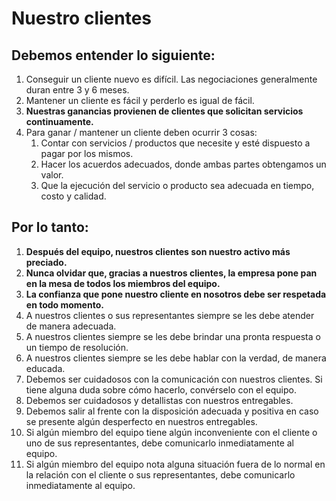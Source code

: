 # Nuestro clientes

## Debemos entender lo siguiente:

1. Conseguir un cliente nuevo es difícil. Las negociaciones generalmente duran entre 3 y 6 meses.
1. Mantener un cliente es fácil y perderlo es igual de fácil.
1. **Nuestras ganancias provienen de clientes que solicitan servicios continuamente.**
1. Para ganar / mantener un cliente deben ocurrir 3 cosas:
   1. Contar con servicios / productos que necesite y esté dispuesto a pagar por los mismos.
   1. Hacer los acuerdos adecuados, donde ambas partes obtengamos un valor.
   1. Que la ejecución del servicio o producto sea adecuada en tiempo, costo y calidad.

## Por lo tanto:

1. **Después del equipo, nuestros clientes son nuestro activo más preciado.**
1. **Nunca olvidar que, gracias a nuestros clientes, la empresa pone pan en la mesa de todos los miembros del equipo.**
1. **La confianza que pone nuestro cliente en nosotros debe ser respetada en todo momento.**
1. A nuestros clientes o sus representantes siempre se les debe atender de manera adecuada.
1. A nuestros clientes siempre se les debe brindar una pronta respuesta o un tiempo de resolución.
1. A nuestros clientes siempre se les debe hablar con la verdad, de manera educada.
1. Debemos ser cuidadosos con la comunicación con nuestros clientes. Si tiene alguna duda sobre cómo hacerlo, convérselo con el equipo.
1. Debemos ser cuidadosos y detallistas con nuestros entregables.
1. Debemos salir al frente con la disposición adecuada y positiva en caso se presente algún desperfecto en nuestros entregables.
1. Si algún miembro del equipo tiene algún inconveniente con el cliente o uno de sus representantes, debe comunicarlo inmediatamente al equipo.
1. Si algún miembro del equipo nota alguna situación fuera de lo normal en la relación con el cliente o sus representantes, debe comunicarlo inmediatamente al equipo.
